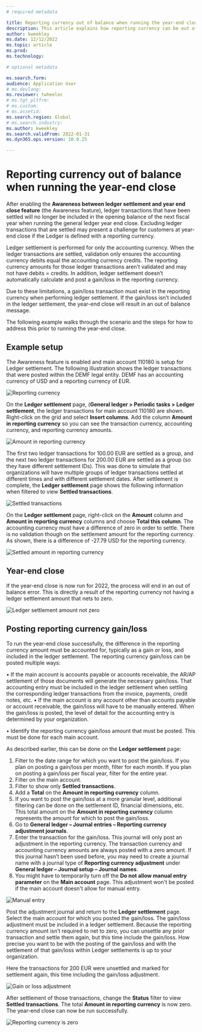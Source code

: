 ```yaml
---
# required metadata

title: Reporting currency out of balance when running the year-end close
description: This article explains how reporting currency can be out of balance when running the year-end close
author: kweekley
ms.date: 12/12/2022
ms.topic: article
ms.prod: 
ms.technology: 

# optional metadata

ms.search.form: 
audience: Application User
# ms.devlang: 
ms.reviewer: twheeloc
# ms.tgt_pltfrm: 
# ms.custom:
# ms.assetid:
ms.search.region: Global
# ms.search.industry: 
ms.author: kweekley
ms.search.validFrom: 2022-01-31
ms.dyn365.ops.version: 10.0.25

---
```


# Reporting currency out of balance when running the year-end close

After enabling the **Awareness between ledger settlement and year end close feature** (the Awareness feature), ledger transactions that have been settled will no longer be included in the opening balance of the next fiscal year when running the general ledger year end close. Excluding ledger transactions that are settled may present a challenge for customers at year-end close if the Ledger is defined with a reporting currency.  


Ledger settlement is performed for only the accounting currency. When the ledger transactions are settled, validation only ensures the accounting currency debits equal the accounting currency credits. The reporting currency amounts for those ledger transactions aren’t validated and may not have debits = credits. In addition, ledger settlement doesn’t automatically calculate and post a gain/loss in the reporting currency. 

Due to these limitations, a gain/loss transaction must exist in the reporting currency when performing ledger settlement. If the gain/loss isn’t included in the ledger settlement, the year-end close will result in an out of balance message. 

The following example walks through the scenario and the steps for how to address this prior to running the year-end close. 

## Example setup

The Awareness feature is enabled and main account 110180 is setup for Ledger settlement. The following illustration shows the ledger transactions that were posted within the DEMF legal entity. DEMF has an accounting currency of USD and a reporting currency of EUR.  

![Reporting currency](./media/reporting-currency1.png)


On the **Ledger settlement** page, (**General ledger > Periodic tasks > Ledger settlement**, the ledger transactions for main account 110180 are shown. Right-click on the grid and select **Insert columns**. Add the column **Amount in reporting currency** so you can see the transaction currency, accounting currency, and reporting currency amounts. 

![Amount in reporting currency](./media/Ledger-settlement2.png)

The first two ledger transactions for 100.00 EUR are settled as a group, and the next two ledger transactions for 200.00 EUR are settled as a group (so they have different settlement IDs). This was done to simulate that organizations will have multiple groups of ledger transactions settled at different times and with different settlement dates. After settlement is complete, the **Ledger settlement** page shows the following information when filtered to view **Settled transactions**. 

![Settled transactions](./media/Settled-trans-filtered3.png)


On the **Ledger settlement** page, right-click on the **Amount** column and **Amount in reporting currency** columns and choose **Total this column**. The accounting currency must have a difference of zero in order to settle. There is no validation though on the settlement amount for the reporting currency. As shown, there is a difference of -27.79 USD for the reporting currency. 

![Settled amount in reporting currency](./media/Difference4.png) 

## Year-end close

If the year-end close is now run for 2022, the process will end in an out of balance error. This is directly a result of the reporting currency not having a ledger settlement amount that nets to zero.

![Ledger settlement amount not zero](./media/YEC5.png) 

## Posting reporting currency gain/loss

To run the year-end close successfully, the difference in the reporting currency amount must be accounted for, typically as a gain or loss, and included in the ledger settlement. The reporting currency gain/loss can be posted multiple ways:

•	If the main account is accounts payable or accounts receivable, the AR/AP settlement of those documents will generate the necessary gain/loss. That accounting entry must be included in the ledger settlement when settling the corresponding ledger transactions from the invoice, payments, credit notes, etc. 
•	If the main account is any account other than accounts payable or account receivable, the gain/loss will have to be manually entered. When the gain/loss is posted, the level of detail for the accounting entry is determined by your organization. 

• Identify the reporting currency gain/loss amount that must be posted. This must be done for each main account. 

As described earlier, this can be done on the **Ledger settlement** page:
1. Filter to the date range for which you want to post the gain/loss. If you plan on posting a gain/loss per month, filter for each month. If you plan on posting a gain/loss per fiscal year, filter for the entire year. 
2. Filter on the main account.
3. Filter to show only **Settled transactions**.
4. Add a **Total** on the **Amount in reporting currency** column.
5. If you want to post the gain/loss at a more granular level, additional filtering can be done on the settlement ID, financial dimensions, etc. This total amount on the **Amount in reporting currency** column represents the amount for which to post the gain/loss. 
6. Go to **General ledger – Journal entries – Reporting currency adjustment journals**. 
7. Enter the transaction for the gain/loss. This journal will only post an adjustment in the reporting currency. The transaction currency and accounting currency amounts are always posted with a zero amount. If this journal hasn’t been used before, you may need to create a journal name with a journal type of **Reporting currency adjustment** under **General ledger – Journal setup – Journal names**. 
8. You might have to temporarily turn off the **Do not allow manual entry parameter** on the **Main account** page. This adjustment won't be posted if the main account doesn't allow for manual entry.

![Manual entry](./media/Manual-entry6.png)

Post the adjustment journal and return to the **Ledger settlement** page. Select the main account for which you posted the gain/loss. The gain/loss adjustment must be included in a ledger settlement. Because the reporting currency amount isn’t required to net to zero, you can unsettle any prior transaction and settle them again, but this time include the gain/loss. How precise you want to be with the posting of the gain/loss and with the settlement of that gain/loss within Ledger settlements is up to your organization. 

Here the transactions for 200 EUR were unsettled and marked for settlement again, this time including the gain/loss adjustment. 

![Gain or loss adjustment](./media/gain-loss7.png)


After settlement of those transactions, change the **Status** filter to view **Settled transactions**. The total **Amount in reporting currency** is now zero. The year-end close can now be run successfully. 

![Reporting currency is zero](./media/Zero-settled8.png) 














